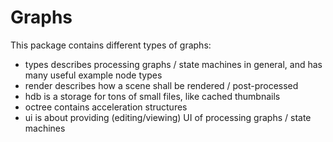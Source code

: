 # Graphs

This package contains different types of graphs:
 - types describes processing graphs / state machines in general, and has many useful example node types
 - render describes how a scene shall be rendered / post-processed
 - hdb is a storage for tons of small files, like cached thumbnails
 - octree contains acceleration structures
 - ui is about providing (editing/viewing) UI of processing graphs / state machines